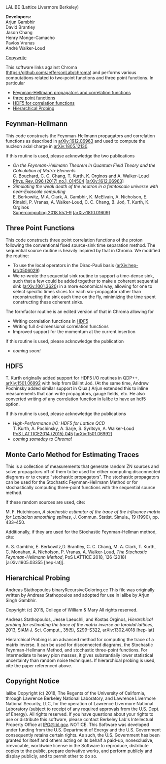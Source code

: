 LALIBE
(Lattice Livermore Berkeley)

**Developers:**  
Arjun Gambhir  
David Brantley  
Jason Chang  
Henry Monge-Camacho  
Pavlos Vranas  
André Walker-Loud

[Copywrite](#copyright-notice)

This software links against Chroma (https://github.com/JeffersonLab/chroma) and performs various computations related to two-point functions and three point functions.  In particular
* [Feynman-Hellmann propagators and correlation functions](#feynman-hellmann)
* [three point functions](#three-point-functions)
* [HDF5 for correlation functions](#hdf5)
* [Hierarchical Probing](#hierarchical-probing)


## Feynman-Hellmann
This code constructs the Feynman-Hellmann propagators and correlation functions as described in [arXiv:1612.06963](https://arxiv.org/abs/1612.06963) and used to compute the nucleon axial charge in [arXiv:1805.12130](https://arxiv.org/abs/1805.12130).  

If this routine is used, please acknowledge the two publications
- *On the Feynman-Hellmann Theorem in Quantum Field Theory and the Calculation of Matrix Elements*  
  C. Bouchard, C. C. Chang, T. Kurth, K. Orginos and A. Walker-Loud  
  [Phys. Rev. D96 (2017) no.1, 014504](https://journals.aps.org/prd/abstract/10.1103/PhysRevD.96.014504) [[arXiv:1612.06963](https://arxiv.org/abs/1612.06963)]
- *Simulating the weak death of the neutron in a femtoscale universe with near-Exascale computing*  
  E. Berkowitz, M.A. Clark, A. Gambhir, K. McElvain, A. Nicholson, E. Rinaldi, P. Vranas, A. Walker-Loud, C. C. Chang, B. Joó, T. Kurth, K. Orginos  
  [Supercomputing 2018 55:1-9](http://dl.acm.org/citation.cfm?id=3291656.3291730) [[arXiv:1810.01609](https://arxiv.org/abs/1810.01609)]


## Three Point Functions
This code constructs three point correlation functions of the proton following the conventional fixed source-sink time separation method.  The sequential source routine is heavily inspired by that in Chroma.  We modified the routine: 
* To use the local operators in the Dirac-Pauli basis ([arXiv:hep-lat/0506029](https://arxiv.org/abs/hep-lat/0506029))
* We re-wrote the sequential sink routine to support a time-dense sink, such that a few could be added together to make a coherent sequential sink ([arXiv:1001.3620](https://arxiv.org/abs/1001.3620)) in a more economical way, allowing for one to select specific times slices for each src-propagator rather than reconstructing the sink each time on the fly, minimizing the time spent constructing these coherent sinks.  

The formfactor routine is an edited version of that in Chroma allowing for
* Writing correlation functions in [HDF5](#hdf5)
* Writing full 4-dimensional correlation functions
* Improved support for the momentum at the current insertion

If this routine is used, please acknowledge the publication
* *coming soon!*


## HDF5
T. Kurth originally added support for HDF5 I/O routines in QDP++, [arXiv:1501.06992](https://arxiv.org/abs/1501.06992) with help from Bálint Joó.  (At the same time, Andrew Pochinsky added similar support in Qlua.)  Arjun extended this to inline measurements that can write propagators, gauge fields, etc. He also converted writing of any correlation function in lalibe to have an hdf5 option.

If this routine is used, please acknowledge the publications
* *High-Performance I/O: HDF5 for Lattice QCD*  
  T. Kurth, A. Pochinsky, A. Sarje, S. Syritsyn, A. Walker-Loud  
  [PoS LATTICE2014 (2015) 045](https://pos.sissa.it/214/045) [[arXiv:1501.06992](https://arxiv.org/abs/1501.06992)]
* *coming someday to Chroma!*

## Monte Carlo Method for Estimating Traces
This is a collection of measurements that generate random ZN sources and solve propagators off of them to be used for either computing disconnected diagrams or to create "stochastic propagators". The stochastic propagators can be used for the Stochastic Feynman-Hellmann Method or for stochastically computing three-point functions with the sequential source method. 

If these random sources are used, cite:

M. F. Hutchinson, *A stochastic estimator of the trace of the influence matrix for Laplacian
smoothing splines*, J. Commun. Statist. Simula., 19 (1990), pp. 433–450.

Additionally, if they are used for the Stochastic Feynman-Hellman method, cite:

A. S. Gambhir, E. Berkowitz,D. Brantley, C. C. Chang, M. A. Clark, T. Kurth, C. Monahan,
A. Nicholson, P. Vranas, A. Walker-Loud, *The Stochastic Feynman-Hellmann Method*, PoS
LATTICE 2018, 126 (2018) [arXiv:1905.03355 [hep-lat]].

## Hierarchical Probing
Andreas Stathopoulos 
binaryRecursiveColoring.cc
This file was originally written by Andreas Stathopoulos and adopted for use in lalibe by Arjun Singh Gambhir.

Copyright (c) 2015, College of William & Mary
All rights reserved.

Andreas Stathopoulos, Jesse Laeuchli, and Kostas Orginos, *Hierarchical probing for estimating the
trace of the matrix inverse on toroidal lattices*, 2013, SIAM J. Sci. Comput., 35(5), S299–S322, arXiv:1302.4018 [hep-lat]

Hierarchical Probing is an advanced method for computing the trace of a matrix inverse. It can be used for disconnected diagrams, the Stochastic Feynman-Hellmann Method, and stochastic three-point functions. For intermediate to heavy pion masses, it gives substantially lower statistical uncertainty than random noise techniques. If hierarchical probing is used, cite the paper referenced above. 


## Copyright Notice

lalibe Copyright (c) 2018, The Regents of the University of California, through Lawrence Berkeley National Laboratory, and Lawrence Livermore National Security, LLC, for the operation of Lawrence Livermore National Laboratory (subject to receipt of any required approvals from the U.S. Dept. of Energy). All rights reserved.
If you have questions about your rights to use or distribute this software, please contact Berkeley Lab's Intellectual Property Office at IPO@lbl.gov.
NOTICE. This Software was developed under funding from the U.S. Department of Energy and the U.S. Government consequently retains certain rights. As such, the U.S. Government has been granted for itself and others acting on its behalf a paid-up, nonexclusive, irrevocable, worldwide license in the Software to reproduce, distribute copies to the public, prepare derivative works, and perform publicly and display publicly, and to permit other to do so.
